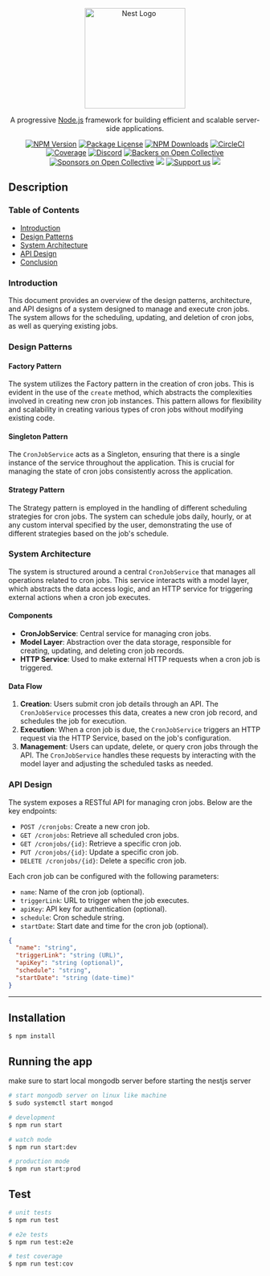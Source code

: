 <p align="center">
  <a href="http://nestjs.com/" target="blank"><img src="https://nestjs.com/img/logo-small.svg" width="200" alt="Nest Logo" /></a>
</p>

[circleci-image]: https://img.shields.io/circleci/build/github/nestjs/nest/master?token=abc123def456
[circleci-url]: https://circleci.com/gh/nestjs/nest

  <p align="center">A progressive <a href="http://nodejs.org" target="_blank">Node.js</a> framework for building efficient and scalable server-side applications.</p>
    <p align="center">
<a href="https://www.npmjs.com/~nestjscore" target="_blank"><img src="https://img.shields.io/npm/v/@nestjs/core.svg" alt="NPM Version" /></a>
<a href="https://www.npmjs.com/~nestjscore" target="_blank"><img src="https://img.shields.io/npm/l/@nestjs/core.svg" alt="Package License" /></a>
<a href="https://www.npmjs.com/~nestjscore" target="_blank"><img src="https://img.shields.io/npm/dm/@nestjs/common.svg" alt="NPM Downloads" /></a>
<a href="https://circleci.com/gh/nestjs/nest" target="_blank"><img src="https://img.shields.io/circleci/build/github/nestjs/nest/master" alt="CircleCI" /></a>
<a href="https://coveralls.io/github/nestjs/nest?branch=master" target="_blank"><img src="https://coveralls.io/repos/github/nestjs/nest/badge.svg?branch=master#9" alt="Coverage" /></a>
<a href="https://discord.gg/G7Qnnhy" target="_blank"><img src="https://img.shields.io/badge/discord-online-brightgreen.svg" alt="Discord"/></a>
<a href="https://opencollective.com/nest#backer" target="_blank"><img src="https://opencollective.com/nest/backers/badge.svg" alt="Backers on Open Collective" /></a>
<a href="https://opencollective.com/nest#sponsor" target="_blank"><img src="https://opencollective.com/nest/sponsors/badge.svg" alt="Sponsors on Open Collective" /></a>
  <a href="https://paypal.me/kamilmysliwiec" target="_blank"><img src="https://img.shields.io/badge/Donate-PayPal-ff3f59.svg"/></a>
    <a href="https://opencollective.com/nest#sponsor"  target="_blank"><img src="https://img.shields.io/badge/Support%20us-Open%20Collective-41B883.svg" alt="Support us"></a>
  <a href="https://twitter.com/nestframework" target="_blank"><img src="https://img.shields.io/twitter/follow/nestframework.svg?style=social&label=Follow"></a>
</p>
  <!--[![Backers on Open Collective](https://opencollective.com/nest/backers/badge.svg)](https://opencollective.com/nest#backer)
  [![Sponsors on Open Collective](https://opencollective.com/nest/sponsors/badge.svg)](https://opencollective.com/nest#sponsor)-->

## Description

### Table of Contents

- [Introduction](#introduction)
- [Design Patterns](#design-patterns)
- [System Architecture](#system-architecture)
- [API Design](#api-design)
- [Conclusion](#conclusion)

### Introduction

This document provides an overview of the design patterns, architecture, and API designs of a system designed to manage and execute cron jobs. The system allows for the scheduling, updating, and deletion of cron jobs, as well as querying existing jobs.

### Design Patterns

#### Factory Pattern

The system utilizes the Factory pattern in the creation of cron jobs. This is evident in the use of the `create` method, which abstracts the complexities involved in creating new cron job instances. This pattern allows for flexibility and scalability in creating various types of cron jobs without modifying existing code.

#### Singleton Pattern

The `CronJobService` acts as a Singleton, ensuring that there is a single instance of the service throughout the application. This is crucial for managing the state of cron jobs consistently across the application.

#### Strategy Pattern

The Strategy pattern is employed in the handling of different scheduling strategies for cron jobs. The system can schedule jobs daily, hourly, or at any custom interval specified by the user, demonstrating the use of different strategies based on the job's schedule.

### System Architecture

The system is structured around a central `CronJobService` that manages all operations related to cron jobs. This service interacts with a model layer, which abstracts the data access logic, and an HTTP service for triggering external actions when a cron job executes.

#### Components

- **CronJobService**: Central service for managing cron jobs.
- **Model Layer**: Abstraction over the data storage, responsible for creating, updating, and deleting cron job records.
- **HTTP Service**: Used to make external HTTP requests when a cron job is triggered.

#### Data Flow

1. **Creation**: Users submit cron job details through an API. The `CronJobService` processes this data, creates a new cron job record, and schedules the job for execution.
2. **Execution**: When a cron job is due, the `CronJobService` triggers an HTTP request via the HTTP Service, based on the job's configuration.
3. **Management**: Users can update, delete, or query cron jobs through the API. The `CronJobService` handles these requests by interacting with the model layer and adjusting the scheduled tasks as needed.

### API Design

The system exposes a RESTful API for managing cron jobs. Below are the key endpoints:

- `POST /cronjobs`: Create a new cron job.
- `GET /cronjobs`: Retrieve all scheduled cron jobs.
- `GET /cronjobs/{id}`: Retrieve a specific cron job.
- `PUT /cronjobs/{id}`: Update a specific cron job.
- `DELETE /cronjobs/{id}`: Delete a specific cron job.

Each cron job can be configured with the following parameters:

- `name`: Name of the cron job (optional).
- `triggerLink`: URL to trigger when the job executes.
- `apiKey`: API key for authentication (optional).
- `schedule`: Cron schedule string.
- `startDate`: Start date and time for the cron job (optional).

```json
{
  "name": "string",
  "triggerLink": "string (URL)",
  "apiKey": "string (optional)",
  "schedule": "string",
  "startDate": "string (date-time)"
}
```

---

## Installation

```bash
$ npm install
```

## Running the app

make sure to start local mongodb server before starting the nestjs server
```bash
# start mongodb server on linux like machine
$ sudo systemctl start mongod

# development
$ npm run start

# watch mode
$ npm run start:dev

# production mode
$ npm run start:prod
```

## Test

```bash
# unit tests
$ npm run test

# e2e tests
$ npm run test:e2e

# test coverage
$ npm run test:cov

